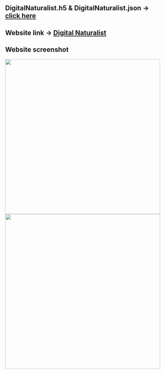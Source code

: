 ## DigitalNaturalist.h5 & DigitalNaturalist.json -> [click here](https://drive.google.com/drive/folders/1eBMoE9DbBeY90omuP4fDbFAJYEbTnEq0)
## Website link -> [Digital Naturalist](http://simplify.pythonanywhere.com/)
## Website screenshot
<img src="https://user-images.githubusercontent.com/113274637/202908532-4d087387-a373-4e7a-af91-e4224e888722.JPG" height=500px>
<img src="https://user-images.githubusercontent.com/113274637/202908539-1c684150-a1a2-41bc-a58b-405c78389051.JPG" height=500px>

